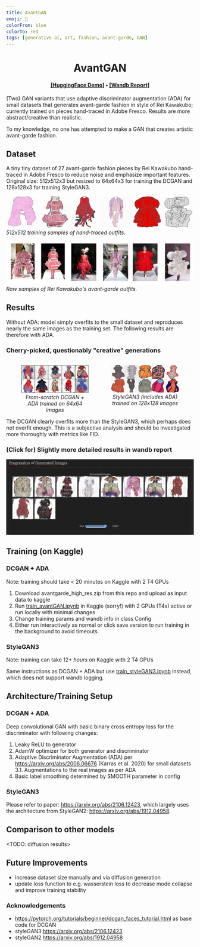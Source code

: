 ```yaml
---
title: AvantGAN
emoji: 🧠
colorFrom: blue
colorTo: red
tags: [generative-ai, art, fashion, avant-garde, GAN]
---
```


<div align="center">
    <h1>AvantGAN</h1>
    <div>
    <h4 align="center">
    <a href="https://huggingface.co/spaces/ellemac/avantGAN" target='_blank'>[HuggingFace Demo]</a> •
    <a href="https://wandb.ai/elles/avantGAN/reports/DCGAN--Vmlldzo4Mzc3MDAx" target='_blank'>[Wandb Report]</a>
    </h4>
</div>
</div>

(Two) GAN variants that use adaptive discriminator augmentation (ADA) for small datasets that generates avant-garde fashion in style of Rei Kawakubo; currently trained on pieces hand-traced in Adobe Fresco. Results are more abstract/creative than realistic.

To my knowledge, no one has attempted to make a GAN that creates artistic avant-garde fashion.

## Dataset
A tiny tiny dataset of 27 avant-garde fashion pieces by Rei Kawakubo hand-traced in Adobe Fresco to reduce noise and emphasize important features. Original size: 512x512x3 but resized to 64x64x3 for training the DCGAN and 128x128x3 for training StyleGAN3.

![Alt_text](images/drawing_sample.png)
*512x512 training samples of hand-traced outfits.*

![Alt_text](images/source_sample.png)
*Raw samples of Rei Kawakubo's avant-garde outfits.*

## Results
Without ADA: model simply overfits to the small dataset and reproduces nearly the same images as the training set. The following results are therefore *with* ADA.

### Cherry-picked, questionably "creative" generations
<div style="display: flex; justify-content: center; width: 100%; margin: 0 auto;">
    <figure style="flex: 1; margin-right: 20px; text-align: center;">
        <img src="images/cherry_picked_creative.png" alt="Alt_text" style="width: 100%; height: auto;" />
        <figcaption><em>From-scratch DCGAN + ADA trained on 64x64 images</em></figcaption>
    </figure>
    <figure style="flex: 1; text-align: center;">
        <img src="images/stylegan3_samples.png" alt="Alt_text" style="width: 100%; height: auto;" />
        <figcaption><em>StyleGAN3 (includes ADA) trained on 128x128 images</em></figcaption>
    </figure>
</div>
The DCGAN clearly overfits more than the StyleGAN3, which perhaps does not overfit enough. This is a subjective analysis and should be investigated more thoroughly with metrics like FID.


### (Click for) Slightly more detailed results in wandb report
[![My Screenshot](images/wandb_report_screenshot.png)](https://wandb.ai/elles/avantGAN/reports/DCGAN--Vmlldzo4Mzc3MDAx)

## Training (on Kaggle)
### DCGAN + ADA
Note: training should take < 20 minutes on Kaggle with 2 T4 GPUs

1. Download avantgarde_high_res.zip from this repo and upload as input data to kaggle
2. Run [train_avantGAN.ipynb](./notebooks/train_avantGAN.ipynb) in Kaggle (sorry!) with 2 GPUs (T4s) active or run locally with minimal changes
2. Change training params and wandb info in class Config
3. Either run interactively as normal or click save version to run training in the background to avoid timeouts.

### StyleGAN3
Note: training can take 12+ *hours* on Kaggle with 2 T4 GPUs

Same instructions as DCGAN + ADA but use [train_styleGAN3.ipynb](./notebooks/train_styleGAN3.ipynb) instead, which does not support wandb logging.


## Architecture/Training Setup
### DCGAN + ADA
Deep convolutional GAN with basic binary cross entropy loss for the discriminator with following changes:
1. Leaky ReLU to generator
2. AdamW optimizer for both generator and discriminator
3. Adaptive Discriminator Augmentation (ADA) per https://arxiv.org/abs/2006.06676 (Karras et al. 2020) for small datasets  
    3.1. Augmentations to the real images as per ADA
4. Basic label smoothing determined by SMOOTH parameter in config

### StyleGAN3
Please refer to paper: https://arxiv.org/abs/2106.12423, which largely uses the architecture from StyleGAN2: https://arxiv.org/abs/1912.04958.


## Comparison to other models
<TODO: diffusion results>

## Future Improvements
* increase dataset size manually and via diffusion generation
* update loss function to e.g. wasserstein loss to decrease mode collapse and improve training stability

### Acknowledgements
* https://pytorch.org/tutorials/beginner/dcgan_faces_tutorial.html as base code for DCGAN
* styleGAN3 https://arxiv.org/abs/2106.12423  
* styleGAN2 https://arxiv.org/abs/1912.04958  
